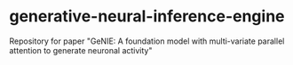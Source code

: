 # generative-neural-inference-engine
Repository for paper "GeNIE: A foundation model with multi-variate parallel
attention to generate neuronal activity"

